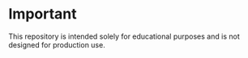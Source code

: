 # Important

This repository is intended solely for educational purposes and is not designed for production use.